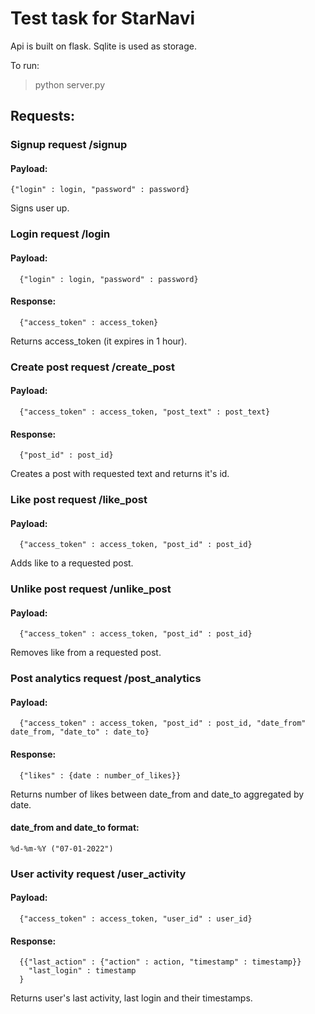 # Test task for StarNavi

Api is built on flask.
Sqlite is used as storage.

To run:
> python server.py

## Requests:
  ### Signup request /signup
   #### Payload: 
    {"login" : login, "password" : password}
    
   Signs user up.

  ### Login request /login
   #### Payload:
      {"login" : login, "password" : password}
   #### Response:
      {"access_token" : access_token}
   Returns access_token (it expires in 1 hour).

  ### Create post request /create_post
   #### Payload:
      {"access_token" : access_token, "post_text" : post_text}
   #### Response:
      {"post_id" : post_id}
   Creates a post with requested text and returns it's id.

  ### Like post request /like_post
   #### Payload:
      {"access_token" : access_token, "post_id" : post_id}
   Adds like to a requested post.

  ### Unlike post request /unlike_post
   #### Payload:
      {"access_token" : access_token, "post_id" : post_id}
   Removes like from a requested post.

  ### Post analytics request /post_analytics
   #### Payload:
      {"access_token" : access_token, "post_id" : post_id, "date_from" date_from, "date_to" : date_to}
   #### Response:
      {"likes" : {date : number_of_likes}}
   Returns number of likes between date_from and date_to aggregated by date.
   #### date_from and date_to format:
    %d-%m-%Y ("07-01-2022")

  ### User activity request /user_activity
   #### Payload:
      {"access_token" : access_token, "user_id" : user_id}
   #### Response:
      {{"last_action" : {"action" : action, "timestamp" : timestamp}}
        "last_login" : timestamp
      }
   Returns user's last activity, last login and their timestamps.
